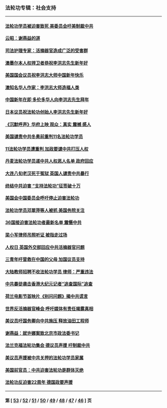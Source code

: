 ### 法轮功专辑：社会支持
---
#### [法轮功学员被迫害致死 美委员会吁美制裁中共](../../pages/nf4386/n13631310.md?03220430) 
#### [云昭：谢燕益的道](../../pages/nf4386/n13607391.md?03220430) 
#### [司法护理专家：活摘器官造成广泛的受害群](../../pages/nf4386/n13570425.md?03220430) 
#### [澳墨尔本人权捍卫者恭祝李洪志先生新年好](../../pages/nf4386/n13556164.md?03220430) 
#### [美国国会议员祝李洪志大师中国新年快乐](../../pages/nf4386/n13554208.md?03220430) 
#### [澳知名华人作家：李洪志大师造福人类](../../pages/nf4386/n13552049.md?03220430) 
#### [中国新年在即 多伦多华人向李洪志先生拜年](../../pages/nf4386/n13531756.md?03220430) 
#### [日本议员祝法轮功创始人李洪志先生新年好](../../pages/nf4386/n13543228.md?03220430) 
#### [《沉默呼声》华府上映 观众：真实 震撼 感人](../../pages/nf4386/n13524739.md?03220430) 
#### [美国谴责中共冬奥前重判11名法轮功学员](../../pages/nf4386/n13521806.md?03220430) 
#### [11法轮功学员遭重判 加政要谴中共打压人权](../../pages/nf4386/n13521294.md?03220430) 
#### [丹麦法轮功学员递中共人权恶人名单 政府回应](../../pages/nf4386/n13497482.md?03220430) 
#### [大连八旬老汉死于冤狱 英国人谴责中共暴行](../../pages/nf4386/n13480118.md?03220430) 
#### [终结中共迫害 “支持法轮功”征签破十万](../../pages/nf4386/n13471084.md?03220430) 
#### [美国会中国委员会呼吁停止迫害法轮功](../../pages/nf4386/n13465411.md?03220430) 
#### [法轮功学员邓翠萍等人被抓 美国务院关注](../../pages/nf4386/n13451524.md?03220430) 
#### [36国接迫害法轮功者最新名单 震慑中共](../../pages/nf4386/n13445909.md?03220430) 
#### [梁小军律师吊照听证 被指走过场](../../pages/nf4386/n13437662.md?03220430) 
#### [人权日 英国外交部回应中共活摘器官问题](../../pages/nf4386/n13430243.md?03220430) 
#### [三青年吁营救在中国的父母 加国议员支持](../../pages/nf4386/n13429744.md?03220430) 
#### [大陆教师招聘不收法轮功学员 律师：严重违法](../../pages/nf4386/n13365839.md?03220430) 
#### [中共暴徒袭击香港大纪元记者“追查国际”追查](../../pages/nf4386/n13343404.md?03220430) 
#### [荷兰电影节首映片《别问问题》揭中共谎言](../../pages/nf4386/n13321179.md?03220430) 
#### [世界反活摘器官峰会 呼吁媒体有责任揭露真相](../../pages/nf4386/n13264475.md?03220430) 
#### [美议员吁国务卿向中共施压 释放油田工程师](../../pages/nf4386/n13233845.md?03220430) 
#### [谢燕益：就许娜案致北京市政法委书记](../../pages/nf4386/n13182701.md?03220430) 
#### [法兰克福法轮功集会 德议员声援 吁制裁中共](../../pages/nf4386/n13175975.md?03220430) 
#### [美议员声援被中共关押的法轮功学员家属](../../pages/nf4386/n13158310.md?03220430) 
#### [美国前官员：中共迫害法轮功是群体灭绝](../../pages/nf4386/n13157750.md?03220430) 
#### [法轮功反迫害22周年 德国政要声援](../../pages/nf4386/n13143632.md?03220430) 

---
#### 第 [ [53](./53.md?03220430) / [52](./52.md?03220430) / [51](./51.md?03220430) / [50](./50.md?03220430) / [49](./49.md?03220430) / [48](./48.md?03220430) / [47](./47.md?03220430) / [46](./46.md?03220430) ] 页
